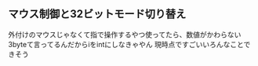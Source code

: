 ## マウス制御と32ビットモード切り替え
外付けのマウスじゃなくて指で操作するやつ使ってたら、数値がかわらない
3byteて言ってるんだからiをintにしなきゃやん
現時点ですごいいろんなことできそう
